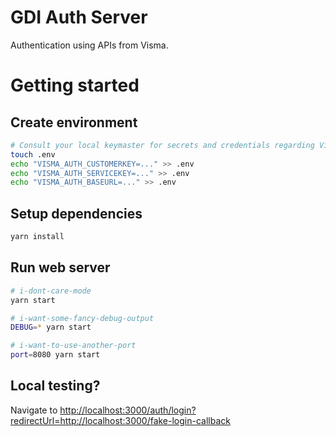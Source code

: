 # GDI Auth Server

Authentication using APIs from Visma.
# Getting started

## Create environment
```sh
# Consult your local keymaster for secrets and credentials regarding Visma
touch .env
echo "VISMA_AUTH_CUSTOMERKEY=..." >> .env
echo "VISMA_AUTH_SERVICEKEY=..." >> .env
echo "VISMA_AUTH_BASEURL=..." >> .env
```
## Setup dependencies
```sh
yarn install
```
## Run web server

```sh
# i-dont-care-mode
yarn start

# i-want-some-fancy-debug-output
DEBUG=* yarn start

# i-want-to-use-another-port
port=8080 yarn start
```

## Local testing?

Navigate to [http://localhost:3000/auth/login?redirectUrl=http://localhost:3000/fake-login-callback](http://localhost:3000/auth/login?redirectUrl=http://localhost:3000/fake-login-callback)
